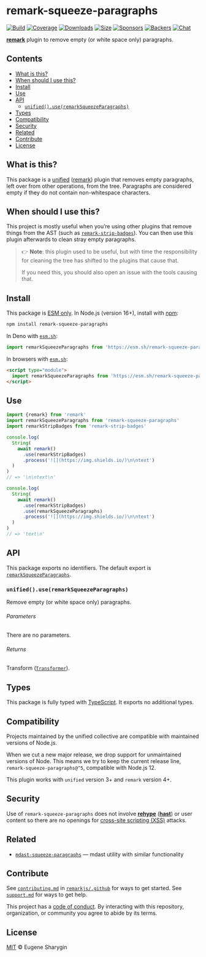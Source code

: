 # remark-squeeze-paragraphs

[![Build][build-badge]][build]
[![Coverage][coverage-badge]][coverage]
[![Downloads][downloads-badge]][downloads]
[![Size][size-badge]][size]
[![Sponsors][sponsors-badge]][collective]
[![Backers][backers-badge]][collective]
[![Chat][chat-badge]][chat]

**[remark][]** plugin to remove empty (or white space only) paragraphs.

## Contents

*   [What is this?](#what-is-this)
*   [When should I use this?](#when-should-i-use-this)
*   [Install](#install)
*   [Use](#use)
*   [API](#api)
    *   [`unified().use(remarkSqueezeParagraphs)`](#unifieduseremarksqueezeparagraphs)
*   [Types](#types)
*   [Compatibility](#compatibility)
*   [Security](#security)
*   [Related](#related)
*   [Contribute](#contribute)
*   [License](#license)

## What is this?

This package is a [unified][] ([remark][]) plugin that removes empty paragraphs,
left over from other operations, from the tree.
Paragraphs are considered empty if they do not contain non-whitespace
characters.

## When should I use this?

This project is mostly useful when you’re using other plugins that remove things
from the AST (such as [`remark-strip-badges`][remark-strip-badges]).
You can then use this plugin afterwards to clean stray empty paragraphs.

> 👉 **Note**: this plugin used to be useful, but with time the responsibility
> for cleaning the tree has shifted to the plugins that cause that.
>
> If you need this, you should also open an issue with the tools causing that.

## Install

This package is [ESM only][esm].
In Node.js (version 16+), install with [npm][]:

```sh
npm install remark-squeeze-paragraphs
```

In Deno with [`esm.sh`][esmsh]:

```js
import remarkSqueezeParagraphs from 'https://esm.sh/remark-squeeze-paragraphs@5'
```

In browsers with [`esm.sh`][esmsh]:

```html
<script type="module">
  import remarkSqueezeParagraphs from 'https://esm.sh/remark-squeeze-paragraphs@5?bundle'
</script>
```

## Use

```js
import {remark} from 'remark'
import remarkSqueezeParagraphs from 'remark-squeeze-paragraphs'
import remarkStripBadges from 'remark-strip-badges'

console.log(
  String(
    await remark()
      .use(remarkStripBadges)
      .process('![](https://img.shields.io/)\n\ntext')
  )
)
// => '\n\ntext\n'

console.log(
  String(
    await remark()
      .use(remarkStripBadges)
      .use(remarkSqueezeParagraphs)
      .process('![](https://img.shields.io/)\n\ntext')
  )
)
// => 'text\n'
```

## API

This package exports no identifiers.
The default export is
[`remarkSqueezeParagraphs`][api-remark-squeeze-paragraphs].

### `unified().use(remarkSqueezeParagraphs)`

Remove empty (or white space only) paragraphs.

###### Parameters

There are no parameters.

###### Returns

Transform ([`Transformer`][unified-transformer]).

## Types

This package is fully typed with [TypeScript][].
It exports no additional types.

## Compatibility

Projects maintained by the unified collective are compatible with maintained
versions of Node.js.

When we cut a new major release, we drop support for unmaintained versions of
Node.
This means we try to keep the current release line,
`remark-squeeze-paragraphs@^5`, compatible with Node.js 12.

This plugin works with `unified` version 3+ and `remark` version 4+.

## Security

Use of `remark-squeeze-paragraphs` does not involve **[rehype][]**
(**[hast][]**) or user content so there are no openings for [cross-site
scripting (XSS)][wiki-xss] attacks.

## Related

*   [`mdast-squeeze-paragraphs`][mdast-squeeze-paragraphs]
    — mdast utility with similar functionality

## Contribute

See [`contributing.md`][contributing] in [`remarkjs/.github`][health] for ways
to get started.
See [`support.md`][support] for ways to get help.

This project has a [code of conduct][coc].
By interacting with this repository, organization, or community you agree to
abide by its terms.

## License

[MIT][license] © Eugene Sharygin

[build-badge]: https://github.com/remarkjs/remark-squeeze-paragraphs/workflows/main/badge.svg

[build]: https://github.com/remarkjs/remark-squeeze-paragraphs/actions

[coverage-badge]: https://img.shields.io/codecov/c/github/remarkjs/remark-squeeze-paragraphs.svg

[coverage]: https://codecov.io/github/remarkjs/remark-squeeze-paragraphs

[downloads-badge]: https://img.shields.io/npm/dm/remark-squeeze-paragraphs.svg

[downloads]: https://www.npmjs.com/package/remark-squeeze-paragraphs

[size-badge]: https://img.shields.io/bundlejs/size/remark-squeeze-paragraphs

[size]: https://bundlejs.com/?q=remark-squeeze-paragraphs

[sponsors-badge]: https://opencollective.com/unified/sponsors/badge.svg

[backers-badge]: https://opencollective.com/unified/backers/badge.svg

[collective]: https://opencollective.com/unified

[chat-badge]: https://img.shields.io/badge/chat-discussions-success.svg

[chat]: https://github.com/remarkjs/remark/discussions

[npm]: https://docs.npmjs.com/cli/install

[esm]: https://gist.github.com/sindresorhus/a39789f98801d908bbc7ff3ecc99d99c

[esmsh]: https://esm.sh

[health]: https://github.com/remarkjs/.github

[contributing]: https://github.com/remarkjs/.github/blob/main/contributing.md

[support]: https://github.com/remarkjs/.github/blob/main/support.md

[coc]: https://github.com/remarkjs/.github/blob/main/code-of-conduct.md

[license]: license

[remark]: https://github.com/remarkjs/remark

[hast]: https://github.com/syntax-tree/hast

[mdast-squeeze-paragraphs]: https://github.com/syntax-tree/mdast-squeeze-paragraphs

[rehype]: https://github.com/rehypejs/rehype

[remark-strip-badges]: https://github.com/remarkjs/remark-strip-badges

[unified]: https://github.com/unifiedjs/unified

[unified-transformer]: https://github.com/unifiedjs/unified#transformer

[typescript]: https://www.typescriptlang.org

[wiki-xss]: https://en.wikipedia.org/wiki/Cross-site_scripting

[api-remark-squeeze-paragraphs]: #unifieduseremarksqueezeparagraphs
